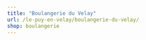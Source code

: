 ```yaml
---
title: "Boulangerie du Velay"
url: /le-puy-en-velay/boulangerie-du-velay/
shop: boulangerie
---
```

